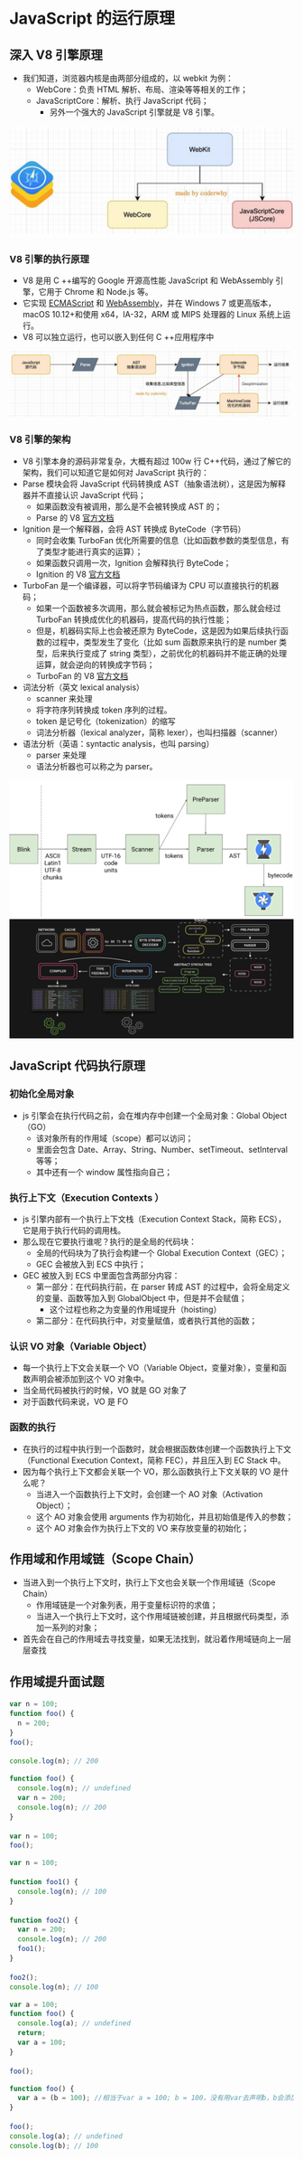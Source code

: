 # JavaScript 的运行原理

## 深入 V8 引擎原理

- 我们知道，浏览器内核是由两部分组成的，以 webkit 为例：
  - WebCore：负责 HTML 解析、布局、渲染等等相关的工作；
  - JavaScriptCore：解析、执行 JavaScript 代码；
    - 另外一个强大的 JavaScript 引擎就是 V8 引擎。

![webkit](../../../img/javascriptNotes/webkit.png ":size=50%")

### V8 引擎的执行原理

- V8 是用 C ++编写的 Google 开源高性能 JavaScript 和 WebAssembly 引擎，它用于 Chrome 和 Node.js 等。
- 它实现 [ECMAScript](https://tc39.es/ecma262/) 和 [WebAssembly](https://webassembly.github.io/spec/core/)，并在 Windows 7 或更高版本，macOS 10.12+和使用 x64，IA-32，ARM 或 MIPS 处理器的 Linux 系统上运行。
- V8 可以独立运行，也可以嵌入到任何 C ++应用程序中

![v8](../../../img/javascriptNotes/v8.png ":size=100%")

### V8 引擎的架构

- V8 引擎本身的源码非常复杂，大概有超过 100w 行 C++代码，通过了解它的架构，我们可以知道它是如何对 JavaScript 执行的：
- Parse 模块会将 JavaScript 代码转换成 AST（抽象语法树），这是因为解释器并不直接认识 JavaScript 代码；
  - 如果函数没有被调用，那么是不会被转换成 AST 的；
  - Parse 的 V8 [官方文档](https://v8.dev/blog/scanner)
- Ignition 是一个解释器，会将 AST 转换成 ByteCode（字节码）
  - 同时会收集 TurboFan 优化所需要的信息（比如函数参数的类型信息，有了类型才能进行真实的运算）；
  - 如果函数只调用一次，Ignition 会解释执行 ByteCode；
  - Ignition 的 V8 [官方文档](https://v8.dev/blog/ignition-interpreter)
- TurboFan 是一个编译器，可以将字节码编译为 CPU 可以直接执行的机器码；
  - 如果一个函数被多次调用，那么就会被标记为热点函数，那么就会经过 TurboFan 转换成优化的机器码，提高代码的执行性能；
  - 但是，机器码实际上也会被还原为 ByteCode，这是因为如果后续执行函数的过程中，类型发生了变化（比如 sum 函数原来执行的是 number 类型，后来执行变成了 string 类型），之前优化的机器码并不能正确的处理运算，就会逆向的转换成字节码；
  - TurboFan 的 V8 [官方文档](https://v8.dev/blog/turbofan-jit)
- 词法分析（英文 lexical analysis）
  - scanner 来处理
  - 将字符序列转换成 token 序列的过程。
  - token 是记号化（tokenization）的缩写
  - 词法分析器（lexical analyzer，简称 lexer），也叫扫描器（scanner）
- 语法分析（英语：syntactic analysis，也叫 parsing）
  - parser 来处理
  - 语法分析器也可以称之为 parser。

![v8parse](../../../img/javascriptNotes/v8parse.svg ":size=70%")
![v8parse](../../../img/javascriptNotes/v8parse.png ":size=70%")

## JavaScript 代码执行原理

### 初始化全局对象

- js 引擎会在执行代码之前，会在堆内存中创建一个全局对象：Global Object（GO）
  - 该对象所有的作用域（scope）都可以访问；
  - 里面会包含 Date、Array、String、Number、setTimeout、setInterval 等等；
  - 其中还有一个 window 属性指向自己；

### 执行上下文（Execution Contexts ）

- js 引擎内部有一个执行上下文栈（Execution Context Stack，简称 ECS），它是用于执行代码的调用栈。
- 那么现在它要执行谁呢？执行的是全局的代码块：
  - 全局的代码块为了执行会构建一个 Global Execution Context（GEC）；
  - GEC 会被放入到 ECS 中执行；
- GEC 被放入到 ECS 中里面包含两部分内容：
  - 第一部分：在代码执行前，在 parser 转成 AST 的过程中，会将全局定义的变量、函数等加入到 GlobalObject 中，但是并不会赋值；
    - 这个过程也称之为变量的作用域提升（hoisting）
  - 第二部分：在代码执行中，对变量赋值，或者执行其他的函数；

### 认识 VO 对象（Variable Object）

- 每一个执行上下文会关联一个 VO（Variable Object，变量对象），变量和函数声明会被添加到这个 VO 对象中。
- 当全局代码被执行的时候，VO 就是 GO 对象了
- 对于函数代码来说，VO 是 FO

### 函数的执行

- 在执行的过程中执行到一个函数时，就会根据函数体创建一个函数执行上下文（Functional Execution Context，简称 FEC），并且压入到 EC Stack 中。
- 因为每个执行上下文都会关联一个 VO，那么函数执行上下文关联的 VO 是什么呢？
  - 当进入一个函数执行上下文时，会创建一个 AO 对象（Activation Object）；
  - 这个 AO 对象会使用 arguments 作为初始化，并且初始值是传入的参数；
  - 这个 AO 对象会作为执行上下文的 VO 来存放变量的初始化；

## 作用域和作用域链（Scope Chain）

- 当进入到一个执行上下文时，执行上下文也会关联一个作用域链（Scope Chain）
  - 作用域链是一个对象列表，用于变量标识符的求值；
  - 当进入一个执行上下文时，这个作用域链被创建，并且根据代码类型，添加一系列的对象；
- 首先会在自己的作用域去寻找变量，如果无法找到，就沿着作用域链向上一层层查找

## 作用域提升面试题

```js
var n = 100;
function foo() {
  n = 200;
}
foo();

console.log(n); // 200
```

```js
function foo() {
  console.log(n); // undefined
  var n = 200;
  console.log(n); // 200
}

var n = 100;
foo();
```

```js
var n = 100;

function foo1() {
  console.log(n); // 100
}

function foo2() {
  var n = 200;
  console.log(n); // 200
  foo1();
}

foo2();
console.log(n); // 100
```

```js
var a = 100;
function foo() {
  console.log(a); // undefined
  return;
  var a = 100;
}

foo();
```

```js
function foo() {
  var a = (b = 100); //相当于var a = 100; b = 100，没有用var去声明b，b会添加到window中
}

foo();
console.log(a); // undefined
console.log(b); // 100
```
